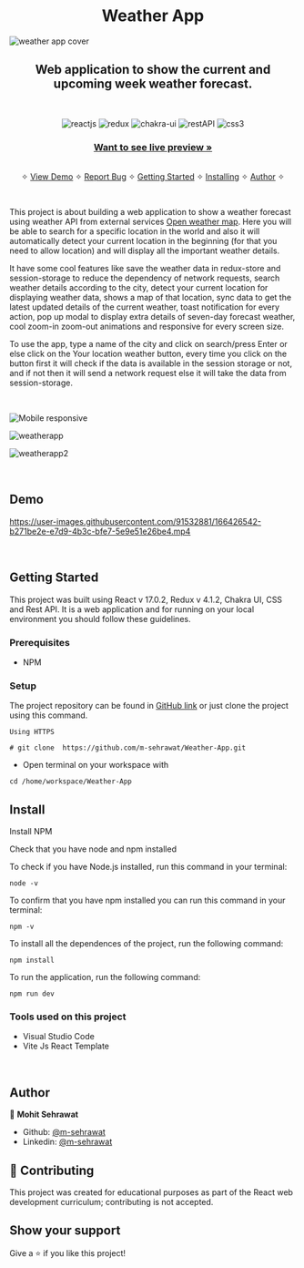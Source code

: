 <h1 align="center">Weather App</h1> 

![weather app cover](https://user-images.githubusercontent.com/91532881/166434542-76727ccb-0c98-4646-84fb-58e86d7ec3ff.png)

<h2 align="center">Web application to show the current and upcoming week weather forecast.</h2>    

<br />
<p align="center">
    <img src="https://img.shields.io/badge/React(17.0.2)-20232A?style=for-the-badge&logo=react&logoColor=61DAFB" alt="reactjs" />
    <img src="https://img.shields.io/badge/Redux(4.1.2)-593D88?style=for-the-badge&logo=redux&logoColor=white" alt="redux" />
    <img src="https://img.shields.io/badge/Chakra%20UI-3bc7bd?style=for-the-badge&logo=chakraui&logoColor=white" alt="chakra-ui"/>
    <img src="https://img.shields.io/badge/Rest-API-f44d27?style=for-the-badge&logo=rest-api3&logoColor=white" alt="restAPI"/>
    <img src="https://img.shields.io/badge/CSS3-1572B6?style=for-the-badge&logo=css3&logoColor=white" alt="css3"/>     
</p>



     
    
  <h3 align="center"><a href="https://mohit-weather-app.vercel.app/"><strong>Want to see live preview »</strong></a></h3>
   
    
  <p align="center"> 
    <br />&#10023;
    <a href="#Demo">View Demo</a>   &#10023;  
    <a href="https://github.com/m-sehrawat/Weather-App/issues">Report Bug</a>    &#10023;
    <a href="#Getting-Started">Getting Started</a> &#10023; <a href="#Install">Installing</a> &#10023;    
    <a href="#Author">Author</a> &#10023;
  </p>



<br/>


This project is about building a web application to show a weather forecast using weather API from external services [Open weather map](https://openweathermap.org/). Here you will be able to search for a specific location in the world and also it will automatically detect your current location in the beginning (for that you need to allow location) and will display all the important weather details.

 It have some cool features like save the weather data in redux-store and session-storage to reduce the dependency of network requests, search weather details according to the city, detect your current location for displaying weather data, shows a map of that location, sync data to get the latest updated details of the current weather, toast notification for every action, pop up modal to display extra details of seven-day forecast weather, cool zoom-in zoom-out animations and responsive for every screen size.

To use the app, type a name of the city and click on search/press Enter or else click on the Your location weather button, every time you click on the button first it will check if the data is available in the session storage or not, and if not then it will send a network request else it will take the data from session-storage. 

<br/>



![Mobile responsive](https://user-images.githubusercontent.com/91532881/166426445-3aeee29c-bca7-4d95-a082-70269bb192fd.png)

![weatherapp](https://user-images.githubusercontent.com/91532881/166334689-ac7807e2-6d40-4a8f-b232-c53955f6ea03.png)

![weatherapp2](https://user-images.githubusercontent.com/91532881/166334796-48e0faa6-3e3c-46e5-9cd1-857da895379d.png)

<br />

## Demo

https://user-images.githubusercontent.com/91532881/166426542-b271be2e-e7d9-4b3c-bfe7-5e9e51e26be4.mp4


<br/>


## Getting Started

This project was built using React v 17.0.2, Redux v 4.1.2, Chakra UI, CSS and Rest API. It is a web application and for running on your local environment you should follow these guidelines.


### Prerequisites

- NPM 

### Setup


The project repository can be found in [GitHub link](https://github.com/m-sehrawat/Weather-App) or just clone the project using this command. 


```
Using HTTPS

# git clone  https://github.com/m-sehrawat/Weather-App.git
```

+ Open terminal on your workspace with

```
cd /home/workspace/Weather-App
```


## Install

Install NPM

Check that you have node and npm installed

To check if you have Node.js installed, run this command in your terminal:


```
node -v
```

To confirm that you have npm installed you can run this command in your terminal:


```
npm -v
```


To install all the dependences of the project, run the following command:


```
npm install
```


To run the application, run the following command:

```
npm run dev
```


### Tools used on this project

- Visual Studio Code
- Vite Js React Template

<br/>



## Author


👤 **Mohit Sehrawat**

- Github: [@m-sehrawat](https://github.com/m-sehrawat/)
- Linkedin: [@m-sehrawat](https://www.linkedin.com/in/m-sehrawat/)


## 🤝 Contributing

This project was created for educational purposes as part of the React web development curriculum; contributing is not accepted.


## Show your support

Give a ⭐️ if you like this project!
